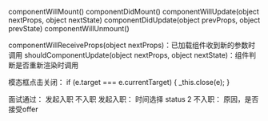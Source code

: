 componentWillMount()
componentDidMount()
componentWillUpdate(object nextProps, object nextState)
componentDidUpdate(object prevProps, object prevState)
componentWillUnmount()


componentWillReceiveProps(object nextProps)：已加载组件收到新的参数时调用
shouldComponentUpdate(object nextProps, object nextState)：组件判断是否重新渲染时调用


模态框点击关闭：
if (e.target === e.currentTarget) {
                _this.close(e);
            }

面试通过：
  发起入职 不入职
    发起入职： 时间选择 
    status 2
  不入职： 
    原因，是否接受offer

